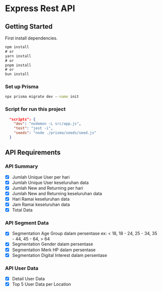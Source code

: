 # Express Rest API

## Getting Started

First install dependencies.

```cmd
npm install
# or
yarn install
# or
pnpm install
# or
bun install
```

### Set up Prisma

```cmd
npx prisma migrate dev --name init
```

### Script for run this project

```json
  "scripts": {
    "dev": "nodemon -L src/app.js",
    "test": "jest -i",
    "seeds": "node ./prisma/seeds/seed.js"
  }
```

## API Requirements

### API Summary

- [x] Jumlah Unique User per hari
- [x] Jumlah Unique User keseluruhan data
- [x] Jumlah New and Returning per hari
- [x] Jumlah New and Returning keseluruhan data
- [x] Hari Ramai keseluruhan data
- [x] Jam Ramai keseluruhan data
- [x] Total Data

### API Segment Data

- [x] Segmentation Age Group dalam persentase ex: < 18, 18 - 24, 25 - 34, 35 - 44, 45 - 64, > 64
- [x] Segmentation Gender dalam persentase
- [x] Segmentation Merk HP dalam persentase
- [x] Segmentation Digital Interest dalam persentase

### API User Data

- [x] Detail User Data
- [x] Top 5 User Data per Location
